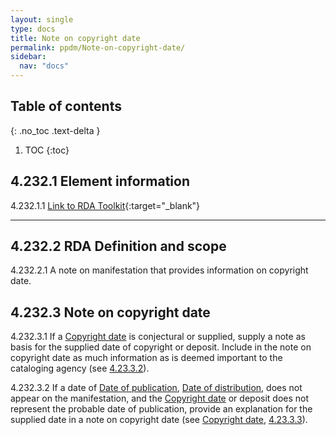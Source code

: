 ```yaml
---
layout: single
type: docs
title: Note on copyright date
permalink: ppdm/Note-on-copyright-date/
sidebar:
  nav: "docs"
---
```


## Table of contents
{: .no_toc .text-delta }

1. TOC
{:toc}

## 4.232.1 Element information

<a name="4.232.1.1">4.232.1.1</a> [Link to RDA Toolkit](https://beta.rdatoolkit.org/Content/Index?externalId=en-US_ala-ecaba0d1-b8ef-3549-9e6e-29685004e392){:target="_blank"}

---

## 4.232.2 RDA Definition and scope

<a name="4.232.2.1">4.232.2.1</a> A note on manifestation that provides information on copyright date.

## 4.232.3 Note on copyright date 

<a name="4.232.3.1">4.232.3.1</a> If a [Copyright date](/DCRMR/ppdm/Copyright-date/) is conjectural or supplied, supply a note as basis for the supplied date of copyright or deposit.  Include in the note on copyright date as much information as is deemed important to the cataloging agency (see [4.23.3.2](/DCRMR/ppdm/Copyright-date/#4.23.3.2)).

<a name="4.232.3.2">4.232.3.2</a> If a date of [Date of publication](/DCRMR/ppdm/Date-of-publication/), [Date of distribution](/DCRMR/ppdm/Date-of-publication/), does not appear on the manifestation, and the [Copyright date](/DCRMR/ppdm/Copyright-date/) or deposit does not represent the probable date of publication, provide an explanation for the supplied date in a note on copyright date (see [Copyright date](/DCRMR/ppdm/Copyright-date/), [4.23.3.3](/DCRMR/ppdm/Copyright-date/#4.23.3.3)).